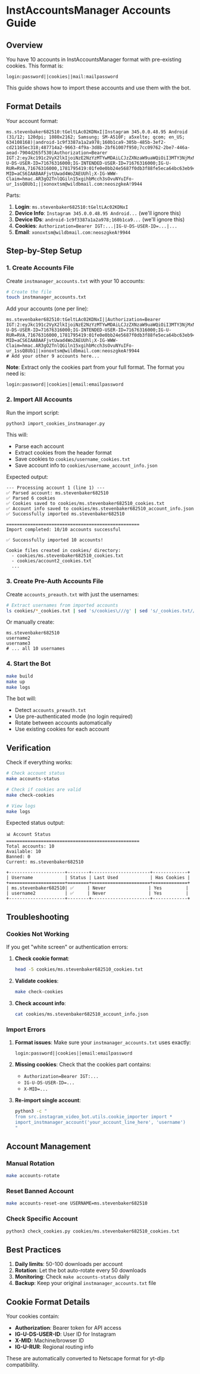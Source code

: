 # InstAccountsManager Accounts Guide

## Overview

You have 10 accounts in InstAccountsManager format with pre-existing cookies. This format is:
```
login:password||cookies||mail:mailpassword
```

This guide shows how to import these accounts and use them with the bot.

## Format Details

Your account format:
```
ms.stevenbaker682510:tGeltLAc02KDNxI|Instagram 345.0.0.48.95 Android (31/12; 120dpi; 1080x2162; Samsung; SM-A510F; a5xelte; qcom; en_US; 634108168)|android-1c9f3387a1a2a978;160b1ca9-305b-485b-3ef2-cd21165ec318;487714a2-9663-4f9a-3d8b-2bf61007f950;7cc09762-2be7-446a-aead-7904d265f530|Authorization=Bearer IGT:2:eyJkc191c2VyX2lkIjoiNzE2NzYzMTYwMDAiLCJzZXNzaW9uaWQiOiI3MTY3NjMxNjAwMCUzQVUxTG1hUm53RElZYlB2JTNBMTAlM0FBWWM1eUtKRldpejlyUVp4T2QxNEJlQUxiTmZTMHprdFA5bm1VemZoVXcifQ==;IG-U-DS-USER-ID=71676316000;IG-INTENDED-USER-ID=71676316000;IG-U-RUR=RVA,71676316000,1781795419:01fe0e0bb24e5687f0db3f88fe5eca64bc63eb94d828e820487cceda0574e2b85ce3c258;X-MID=aCS6IAABAAFjvtUwad4WoZAEUUhl;X-IG-WWW-Claim=hmac.AR3gO2TnlQGiln15xgihbMcch3sOvuNYuIFo-ur_1ssQ8Ub1;||xonoxtsm@wildbmail.com:neoszgkeA!9944
```

Parts:
1. **Login**: `ms.stevenbaker682510:tGeltLAc02KDNxI`
2. **Device Info**: `Instagram 345.0.0.48.95 Android...` (we'll ignore this)
3. **Device IDs**: `android-1c9f3387a1a2a978;160b1ca9...` (we'll ignore this)
4. **Cookies**: `Authorization=Bearer IGT:...|IG-U-DS-USER-ID=...|...`
5. **Email**: `xonoxtsm@wildbmail.com:neoszgkeA!9944`

## Step-by-Step Setup

### 1. Create Accounts File

Create `instmanager_accounts.txt` with your 10 accounts:

```bash
# Create the file
touch instmanager_accounts.txt
```

Add your accounts (one per line):
```
ms.stevenbaker682510:tGeltLAc02KDNxI||Authorization=Bearer IGT:2:eyJkc191c2VyX2lkIjoiNzE2NzYzMTYwMDAiLCJzZXNzaW9uaWQiOiI3MTY3NjMxNjAwMCUzQVUxTG1hUm53RElZYlB2JTNBMTAlM0FBWWM1eUtKRldpejlyUVp4T2QxNEJlQUxiTmZTMHprdFA5bm1VemZoVXcifQ==;IG-U-DS-USER-ID=71676316000;IG-INTENDED-USER-ID=71676316000;IG-U-RUR=RVA,71676316000,1781795419:01fe0e0bb24e5687f0db3f88fe5eca64bc63eb94d828e820487cceda0574e2b85ce3c258;X-MID=aCS6IAABAAFjvtUwad4WoZAEUUhl;X-IG-WWW-Claim=hmac.AR3gO2TnlQGiln15xgihbMcch3sOvuNYuIFo-ur_1ssQ8Ub1||xonoxtsm@wildbmail.com:neoszgkeA!9944
# Add your other 9 accounts here...
```

**Note**: Extract only the cookies part from your full format. The format you need is:
```
login:password||cookies||email:emailpassword
```

### 2. Import All Accounts

Run the import script:

```bash
python3 import_cookies_instmanager.py
```

This will:
- Parse each account
- Extract cookies from the header format
- Save cookies to `cookies/username_cookies.txt`
- Save account info to `cookies/username_account_info.json`

Expected output:
```
--- Processing account 1 (line 1) ---
✅ Parsed account: ms.stevenbaker682510
✅ Parsed 6 cookies
✅ Cookies saved to cookies/ms.stevenbaker682510_cookies.txt
✅ Account info saved to cookies/ms.stevenbaker682510_account_info.json
✅ Successfully imported ms.stevenbaker682510

==================================================
Import completed: 10/10 accounts successful

✅ Successfully imported 10 accounts!

Cookie files created in cookies/ directory:
  - cookies/ms.stevenbaker682510_cookies.txt
  - cookies/account2_cookies.txt
  ...
```

### 3. Create Pre-Auth Accounts File

Create `accounts_preauth.txt` with just the usernames:

```bash
# Extract usernames from imported accounts
ls cookies/*_cookies.txt | sed 's/cookies\///g' | sed 's/_cookies.txt//g' > accounts_preauth.txt
```

Or manually create:
```
ms.stevenbaker682510
username2
username3
# ... all 10 usernames
```

### 4. Start the Bot

```bash
make build
make up
make logs
```

The bot will:
- Detect `accounts_preauth.txt`
- Use pre-authenticated mode (no login required)
- Rotate between accounts automatically
- Use existing cookies for each account

## Verification

Check if everything works:

```bash
# Check account status
make accounts-status

# Check if cookies are valid
make check-cookies

# View logs
make logs
```

Expected status output:
```
📊 Account Status
==================================================
Total accounts: 10
Available: 10
Banned: 0
Current: ms.stevenbaker682510

+---------------------+--------+----------------------+-------------+
| Username            | Status | Last Used            | Has Cookies |
+=====================+========+======================+=============+
| ms.stevenbaker682510| ✅     | Never                | Yes         |
| username2           | ✅     | Never                | Yes         |
+---------------------+--------+----------------------+-------------+
```

## Troubleshooting

### Cookies Not Working

If you get "white screen" or authentication errors:

1. **Check cookie format**:
   ```bash
   head -5 cookies/ms.stevenbaker682510_cookies.txt
   ```

2. **Validate cookies**:
   ```bash
   make check-cookies
   ```

3. **Check account info**:
   ```bash
   cat cookies/ms.stevenbaker682510_account_info.json
   ```

### Import Errors

1. **Format issues**: Make sure your `instmanager_accounts.txt` uses exactly:
   ```
   login:password||cookies||email:emailpassword
   ```

2. **Missing cookies**: Check that the cookies part contains:
   - `Authorization=Bearer IGT:...`
   - `IG-U-DS-USER-ID=...`
   - `X-MID=...`

3. **Re-import single account**:
   ```bash
   python3 -c "
   from src.instagram_video_bot.utils.cookie_importer import *
   import_instmanager_account('your_account_line_here', 'username')
   "
   ```

## Account Management

### Manual Rotation
```bash
make accounts-rotate
```

### Reset Banned Account
```bash
make accounts-reset-one USERNAME=ms.stevenbaker682510
```

### Check Specific Account
```bash
python3 check_cookies.py cookies/ms.stevenbaker682510_cookies.txt
```

## Best Practices

1. **Daily limits**: 50-100 downloads per account
2. **Rotation**: Let the bot auto-rotate every 50 downloads
3. **Monitoring**: Check `make accounts-status` daily
4. **Backup**: Keep your original `instmanager_accounts.txt` file

## Cookie Format Details

Your cookies contain:
- **Authorization**: Bearer token for API access
- **IG-U-DS-USER-ID**: User ID for Instagram
- **X-MID**: Machine/browser ID
- **IG-U-RUR**: Regional routing info

These are automatically converted to Netscape format for yt-dlp compatibility. 